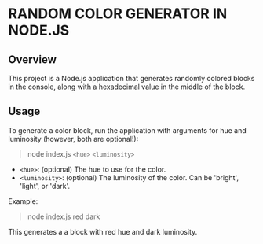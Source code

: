 # RANDOM COLOR GENERATOR IN NODE.JS

## Overview

This project is a Node.js application that generates randomly colored blocks in the console, along with a hexadecimal value in the middle of the block.

## Usage

To generate a color block, run the application with arguments for hue and luminosity (however, both are optional!):

> node index.js `<hue>` `<luminosity>`

- `<hue>`: (optional) The hue to use for the color.
- `<luminosity>`: (optional) The luminosity of the color. Can be 'bright', 'light', or 'dark'.

Example:

> node index.js red dark

This generates a a block with red hue and dark luminosity.
